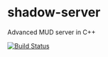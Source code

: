 shadow-server
=============

Advanced MUD server in C++

[![Build Status](https://travis-ci.org/pileon/shadow-server.png?branch=master)](https://travis-ci.org/pileon/shadow-server)
